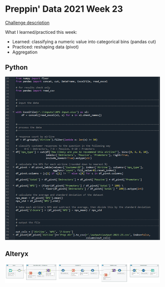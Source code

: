 # Preppin' Data 2021 Week 23

[Challenge description](https://preppindata.blogspot.com/2021/06/2021-week-23-nps-for-airlines.html)

What I learned/practiced this week:
* Learned: classifying a numeric value into categorical bins (pandas cut)
* Practiced: reshaping data (pivot)
* Aggregation

## Python
<a href="preppin-data-2021-23.py">
<img src="img-python-code-2021-23.png?raw=true" alt="Python code">
</a>

## Alteryx
<a href="preppin-data-2021-23.yxzp">
<img src="img-alteryx-2021-23.png?raw=true" alt="Alteryx workflow">
</a>
